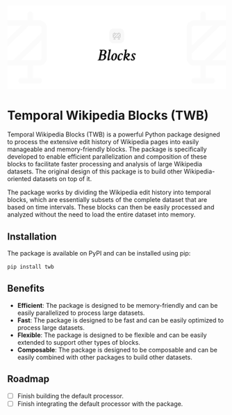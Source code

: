 <img src="./.github/cover.png" alt="TWB" />

# Temporal Wikipedia Blocks (TWB)

Temporal Wikipedia Blocks (TWB) is a powerful Python package designed to process the extensive edit history of Wikipedia pages into easily manageable and memory-friendly blocks. The package is specifically developed to enable efficient parallelization and composition of these blocks to facilitate faster processing and analysis of large Wikipedia datasets. The original design of this package is to build other Wikipedia-oriented datasets on top of it.

The package works by dividing the Wikipedia edit history into temporal blocks, which are essentially subsets of the complete dataset that are based on time intervals. These blocks can then be easily processed and analyzed without the need to load the entire dataset into memory.

## Installation

The package is available on PyPI and can be installed using pip:

```bash
pip install twb
```

## Benefits

- **Efficient**: The package is designed to be memory-friendly and can be easily parallelized to process large datasets.
- **Fast**: The package is designed to be fast and can be easily optimized to process large datasets.
- **Flexible**: The package is designed to be flexible and can be easily extended to support other types of blocks.
- **Composable**: The package is designed to be composable and can be easily combined with other packages to build other datasets.

## Roadmap

- [ ] Finish building the default processor.
- [ ] Finish integrating the default processor with the package.
